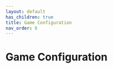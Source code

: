 ```yaml
---
layout: default
has_children: true
title: Game Configuration
nav_order: 6
---
```


# Game Configuration